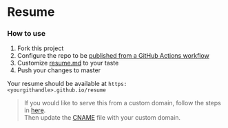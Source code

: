 # Resume #

### How to use
1. Fork this project
2. Configure the repo to be [published from a GitHub Actions workflow](https://docs.github.com/en/pages/getting-started-with-github-pages/configuring-a-publishing-source-for-your-github-pages-site#publishing-with-a-custom-github-actions-workflow)
3. Customize [resume.md](./resume.md) to your taste
4. Push your changes to master

Your resume should be available at `https:<yourgithandle>.github.io/resume`

> If you would like to serve this from a custom domain, follow the steps in [here](https://docs.github.com/en/pages/configuring-a-custom-domain-for-your-github-pages-site/managing-a-custom-domain-for-your-github-pages-site).  
> Then update the [CNAME](./CNAME) file with your custom domain.

